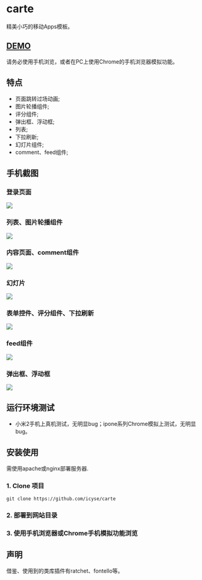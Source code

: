 # carte
精美小巧的移动Apps模板。

## [DEMO](https://icyse.github.io/carte/)

请务必使用手机浏览，或者在PC上使用Chrome的手机浏览器模拟功能。

## 特点

* 页面跳转过场动画;
* 图片轮播组件;
* 评分组件;
* 弹出框、浮动框;
* 列表;
* 下拉刷新;
* 幻灯片组件;
* comment、feed组件;

## 手机截图

### 登录页面

![](https://raw.githubusercontent.com/icyse/carte/master/image/screenshot0.png) 

### 列表、图片轮播组件

![](https://raw.githubusercontent.com/icyse/carte/master/image/screenshot2.png)

### 内容页面、comment组件

![](https://raw.githubusercontent.com/icyse/carte/master/image/screenshot3.png)

### 幻灯片

![](https://raw.githubusercontent.com/icyse/carte/master/image/screenshot4.png)

### 表单控件、评分组件、下拉刷新

![](https://raw.githubusercontent.com/icyse/carte/master/image/screenshot5.png)

### feed组件

![](https://raw.githubusercontent.com/icyse/carte/master/image/screenshot6.png)

### 弹出框、浮动框

![](https://raw.githubusercontent.com/icyse/carte/master/image/screenshot7.png)

## 运行环境测试

* 小米2手机上真机测试，无明显bug；ipone系列Chrome模拟上测试，无明显bug。

## 安装使用

需使用apache或nginx部署服务器.

### 1. Clone 项目

    git clone https://github.com/icyse/carte

### 2. 部署到网站目录
    
### 3. 使用手机浏览器或Chrome手机模拟功能浏览

## 声明

借鉴、使用到的类库插件有ratchet、fontello等。

